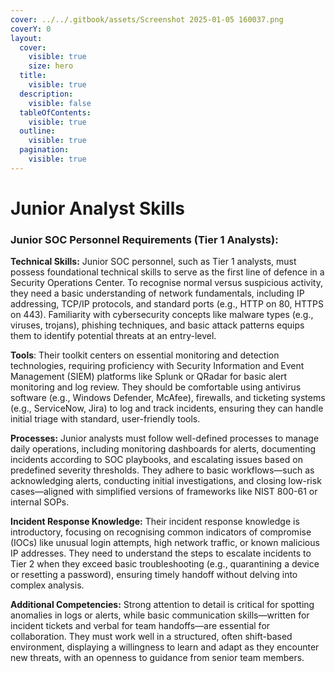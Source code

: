 ```yaml
---
cover: ../../.gitbook/assets/Screenshot 2025-01-05 160037.png
coverY: 0
layout:
  cover:
    visible: true
    size: hero
  title:
    visible: true
  description:
    visible: false
  tableOfContents:
    visible: true
  outline:
    visible: true
  pagination:
    visible: true
---
```


# Junior Analyst Skills

### Junior SOC Personnel Requirements (Tier 1 Analysts):

**Technical Skills:** Junior SOC personnel, such as Tier 1 analysts, must possess foundational technical skills to serve as the first line of defence in a Security Operations Center. To recognise normal versus suspicious activity, they need a basic understanding of network fundamentals, including IP addressing, TCP/IP protocols, and standard ports (e.g., HTTP on 80, HTTPS on 443). Familiarity with cybersecurity concepts like malware types (e.g., viruses, trojans), phishing techniques, and basic attack patterns equips them to identify potential threats at an entry-level.&#x20;

**Tools**: Their toolkit centers on essential monitoring and detection technologies, requiring proficiency with Security Information and Event Management (SIEM) platforms like Splunk or QRadar for basic alert monitoring and log review. They should be comfortable using antivirus software (e.g., Windows Defender, McAfee), firewalls, and ticketing systems (e.g., ServiceNow, Jira) to log and track incidents, ensuring they can handle initial triage with standard, user-friendly tools.

**Processes:** Junior analysts must follow well-defined processes to manage daily operations, including monitoring dashboards for alerts, documenting incidents according to SOC playbooks, and escalating issues based on predefined severity thresholds. They adhere to basic workflows—such as acknowledging alerts, conducting initial investigations, and closing low-risk cases—aligned with simplified versions of frameworks like NIST 800-61 or internal SOPs.&#x20;

**Incident Response Knowledge:** Their incident response knowledge is introductory, focusing on recognising common indicators of compromise (IOCs) like unusual login attempts, high network traffic, or known malicious IP addresses. They need to understand the steps to escalate incidents to Tier 2 when they exceed basic troubleshooting (e.g., quarantining a device or resetting a password), ensuring timely handoff without delving into complex analysis.&#x20;

**Additional Competencies:** Strong attention to detail is critical for spotting anomalies in logs or alerts, while basic communication skills—written for incident tickets and verbal for team handoffs—are essential for collaboration. They must work well in a structured, often shift-based environment, displaying a willingness to learn and adapt as they encounter new threats, with an openness to guidance from senior team members.

